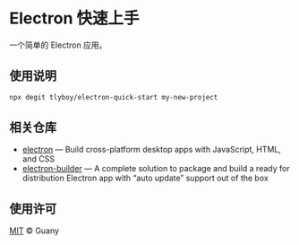 # Electron 快速上手

一个简单的 Electron 应用。

## 使用说明

```bash
npx degit tlyboy/electron-quick-start my-new-project
```

## 相关仓库

- [electron](https://github.com/electron/electron) — Build cross-platform desktop apps with JavaScript, HTML, and CSS
- [electron-builder](https://github.com/electron-userland/electron-builder) — A complete solution to package and build a ready for distribution Electron app with “auto update” support out of the box

## 使用许可

[MIT](https://opensource.org/licenses/MIT) © Guany
